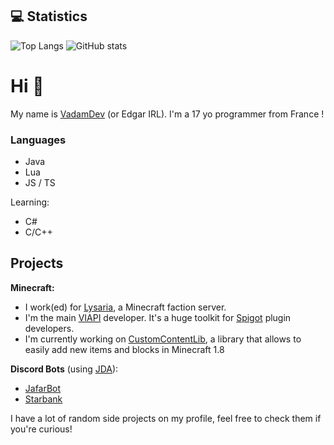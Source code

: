 ## 💻 Statistics

![Top Langs](https://github-readme-stats.vercel.app/api/top-langs/?username=VadamDev&layout=compact&theme=tokyonight)
![GitHub stats](https://github-readme-stats.vercel.app/api?username=VadamDev&theme=tokyonight)

# Hi 👋
My name is [VadamDev](https://vadamdev.net) (or Edgar IRL). I'm a 17 yo programmer from France !

### Languages
- Java
- Lua
- JS / TS

Learning:
- C#
- C/C++

## Projects

**Minecraft:**
- I work(ed) for [Lysaria](https://lysaria.fr), a Minecraft faction server.
- I'm the main [VIAPI](https://github.com/VadamDev/VIAPI) developer. It's a huge toolkit for [Spigot](https://spigotmc.org/) plugin developers.
- I'm currently working on [CustomContentLib](https://github.com/VadamDev/CustomContentLib), a library that allows to easily add new items and blocks in Minecraft 1.8

**Discord Bots** (using [JDA](https://github.com/discord-jda/JDA)):
- [JafarBot](https://github.com/VadamDev/JafarBot)
- [Starbank](https://github.com/VadamDev/StarBankBot)

I have a lot of random side projects on my profile, feel free to check them if you're curious!
